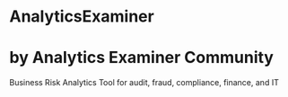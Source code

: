 # AnalyticsExaminer
# by Analytics Examiner Community
Business Risk Analytics Tool for audit, fraud, compliance, finance, and IT
